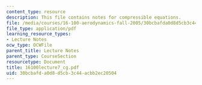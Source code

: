 ```yaml
---
content_type: resource
description: This file contains notes for compressible equations.
file: /media/courses/16-100-aerodynamics-fall-2005/30bcbafda0d8d5cb3c44acbb2ec20504_16100lecture7_cg.pdf
file_type: application/pdf
learning_resource_types:
- Lecture Notes
ocw_type: OCWFile
parent_title: Lecture Notes
parent_type: CourseSection
resourcetype: Document
title: 16100lecture7_cg.pdf
uid: 30bcbafd-a0d8-d5cb-3c44-acbb2ec20504
---
```

